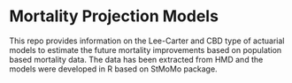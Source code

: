 # Mortality Projection Models

This repo provides information on the Lee-Carter and CBD type of actuarial models to estimate the future mortality improvements based on population based mortality data. The data has been extracted from HMD and the models were developed in R based on StMoMo package.
